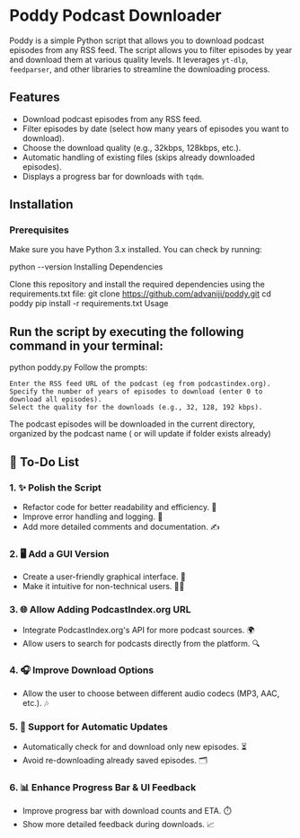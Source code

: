 # Poddy Podcast Downloader

Poddy is a simple Python script that allows you to download podcast episodes from any RSS feed. The script allows you to filter episodes by year and download them at various quality levels. It leverages `yt-dlp`, `feedparser`, and other libraries to streamline the downloading process.

## Features
- Download podcast episodes from any RSS feed.
- Filter episodes by date (select how many years of episodes you want to download).
- Choose the download quality (e.g., 32kbps, 128kbps, etc.).
- Automatic handling of existing files (skips already downloaded episodes).
- Displays a progress bar for downloads with `tqdm`.

## Installation

### Prerequisites

Make sure you have Python 3.x installed. You can check by running:

python --version
Installing Dependencies

Clone this repository and install the required dependencies using the requirements.txt file:
git clone https://github.com/advaniji/poddy.git
cd poddy
pip install -r requirements.txt
Usage

## Run the script by executing the following command in your terminal:
python poddy.py
Follow the prompts:

    Enter the RSS feed URL of the podcast (eg from podcastindex.org).
    Specify the number of years of episodes to download (enter 0 to download all episodes).
    Select the quality for the downloads (e.g., 32, 128, 192 kbps).

The podcast episodes will be downloaded in the current directory, organized by the podcast name ( or will update if folder exists already)
## 🚀 To-Do List

### 1. ✨ Polish the Script
   - Refactor code for better readability and efficiency. 🧹
   - Improve error handling and logging. 📜
   - Add more detailed comments and documentation. ✍️

### 2. 🖥️ Add a GUI Version
   - Create a user-friendly graphical interface. 🎨
   - Make it intuitive for non-technical users. 🧑‍💻

### 3. 🌐 Allow Adding PodcastIndex.org URL
   - Integrate PodcastIndex.org's API for more podcast sources. 🌍
   - Allow users to search for podcasts directly from the platform. 🔍

### 4. 🎧 Improve Download Options
   - Allow the user to choose between different audio codecs (MP3, AAC, etc.). 🎶

### 5. 🔄 Support for Automatic Updates
   - Automatically check for and download only new episodes. ⏳
   - Avoid re-downloading already saved episodes. 🗂️

### 6. 📊 Enhance Progress Bar & UI Feedback
   - Improve progress bar with download counts and ETA. ⏱️
   - Show more detailed feedback during downloads. 📈
